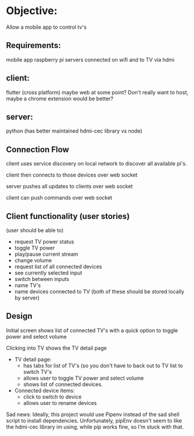 
# Objective: 

Allow a mobile app to control tv's

## Requirements:
mobile app
raspberry pi servers connected on wifi and to TV via hdmi

## client:
flutter (cross platform)
maybe web at some point? Don't really want to host, maybe a chrome extension would be better?

## server:
python (has better maintained hdmi-cec library vs node)

## Connection Flow
client uses service discovery on local network to discover all available pi's. 

client then connects to those devices over web socket

server pushes all updates to clients over web socket

client can push commands over web socket


## Client functionality (user stories)
(user should be able to)
* request TV power status
* toggle TV power
* play/pause current stream
* change volume
* request list of all connected devices
* see currently selected input
* switch between inputs
* name TV's 
* name devices connected to  TV (both of these should be stored locally by server)

## Design
Initial screen shows list of connected TV's with a quick option to toggle power and select volume

Clicking into TV shows the TV detail page

* TV detail page: 
  * has tabs for list of TV's (so you don't have to back out to TV list to switch TV's
  * allows user to toggle TV power and select volume
  * shows list of connected devices.
* Connected device items:
  * click to switch to device
  * allows user to rename devices


Sad news: Ideally, this project would use Pipenv instead of the sad shell script to install dependencies. Unfortunately, pipEnv doesn't seem to like the hdmi-cec library im using, while pip works fine, so I'm stuck with that. 